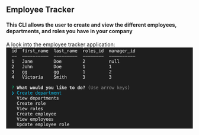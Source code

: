 ## Employee Tracker

#### This CLI allows the user to create and view the different employees, departments, and roles you have in your company

A look into the employee tracker application:
![Employee Tracker CLI](assets/employee-tracker-cli.png)

